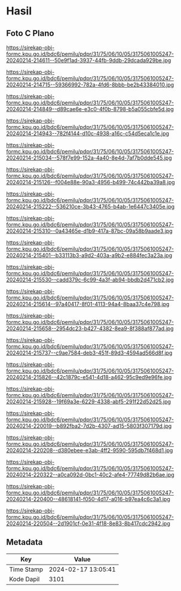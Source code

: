 # Hasil

## Foto C Plano

https://sirekap-obj-formc.kpu.go.id/bdc6/pemilu/pdpr/31/75/06/10/05/3175061005247-20240214-214611--50e9f1ad-3937-44fb-9ddb-29dcada929be.jpg

https://sirekap-obj-formc.kpu.go.id/bdc6/pemilu/pdpr/31/75/06/10/05/3175061005247-20240214-214715--59366992-782a-4fd6-8bbb-be2b43384010.jpg

https://sirekap-obj-formc.kpu.go.id/bdc6/pemilu/pdpr/31/75/06/10/05/3175061005247-20240214-214849--d89cae6e-e3c0-4f0b-8798-b5a055cbfe5d.jpg

https://sirekap-obj-formc.kpu.go.id/bdc6/pemilu/pdpr/31/75/06/10/05/3175061005247-20240214-214943--782f4144-d10c-4938-a16c-c54d5eca1c1e.jpg

https://sirekap-obj-formc.kpu.go.id/bdc6/pemilu/pdpr/31/75/06/10/05/3175061005247-20240214-215034--578f7e99-152a-4a40-8e4d-7af7b0dde545.jpg

https://sirekap-obj-formc.kpu.go.id/bdc6/pemilu/pdpr/31/75/06/10/05/3175061005247-20240214-215126--f004e88e-90a3-4956-b499-74c442ba39a8.jpg

https://sirekap-obj-formc.kpu.go.id/bdc6/pemilu/pdpr/31/75/06/10/05/3175061005247-20240214-215222--536210ce-3b43-4765-b4ab-1e6447c3405e.jpg

https://sirekap-obj-formc.kpu.go.id/bdc6/pemilu/pdpr/31/75/06/10/05/3175061005247-20240214-215310--0a43465e-d1b9-417a-87bc-09a58b9aade3.jpg

https://sirekap-obj-formc.kpu.go.id/bdc6/pemilu/pdpr/31/75/06/10/05/3175061005247-20240214-215401--b33113b3-a9d2-403a-a9b2-e884fec3a23a.jpg

https://sirekap-obj-formc.kpu.go.id/bdc6/pemilu/pdpr/31/75/06/10/05/3175061005247-20240214-215530--cadd379c-6c99-4a3f-ab94-bbdb2d471cb2.jpg

https://sirekap-obj-formc.kpu.go.id/bdc6/pemilu/pdpr/31/75/06/10/05/3175061005247-20240214-215614--97a40417-8f01-4113-94a4-8baa37c4e798.jpg

https://sirekap-obj-formc.kpu.go.id/bdc6/pemilu/pdpr/31/75/06/10/05/3175061005247-20240214-215658--2954dc23-b427-4382-8ea9-8f388af877ad.jpg

https://sirekap-obj-formc.kpu.go.id/bdc6/pemilu/pdpr/31/75/06/10/05/3175061005247-20240214-215737--c9ae7584-deb3-451f-89d3-4594ad566d8f.jpg

https://sirekap-obj-formc.kpu.go.id/bdc6/pemilu/pdpr/31/75/06/10/05/3175061005247-20240214-215826--42c1879c-e541-4d18-a462-95c9ed9e96fe.jpg

https://sirekap-obj-formc.kpu.go.id/bdc6/pemilu/pdpr/31/75/06/10/05/3175061005247-20240214-215928--19f69a3e-6229-4338-abf5-291f22d52d25.jpg

https://sirekap-obj-formc.kpu.go.id/bdc6/pemilu/pdpr/31/75/06/10/05/3175061005247-20240214-220019--b892fba2-7d2b-4307-ad15-5803f307179d.jpg

https://sirekap-obj-formc.kpu.go.id/bdc6/pemilu/pdpr/31/75/06/10/05/3175061005247-20240214-220208--d380ebee-e3ab-4ff2-9590-595db7f468d1.jpg

https://sirekap-obj-formc.kpu.go.id/bdc6/pemilu/pdpr/31/75/06/10/05/3175061005247-20240214-220322--a0ca092d-0bc1-40c2-afe4-77749d82b6ae.jpg

https://sirekap-obj-formc.kpu.go.id/bdc6/pemilu/pdpr/31/75/06/10/05/3175061005247-20240214-220400--48618141-f050-4d17-a016-b97ea4c6c3a1.jpg

https://sirekap-obj-formc.kpu.go.id/bdc6/pemilu/pdpr/31/75/06/10/05/3175061005247-20240214-220504--2d1901cf-0e31-4f18-8e83-8b417cdc2942.jpg


## Metadata

| Key        | Value               |
| ---------- | ------------------- |
| Time Stamp | 2024-02-17 13:05:41 |
| Kode Dapil | 3101                |




